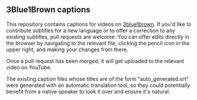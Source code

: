 ## 3Blue1Brown captions

This repository contains captions for videos on [3blue1brown](https://www.youtube.com/3blue1brown).
If you'd like to contribute subtitles for a new language or to offer a correction to any existing subtitles, pull requests are welcome.
You can offer edits directly in the browser by navigating to the relevant file, clicking the pencil icon in the upper right, and making your changes from there.

Once a pull request has been merged, it will get uploaded to the relevant video on YouTube.

The existing caption files whose titles are of the form "auto_generated.srt" were generated with an automatic translation tool, so they could potentially benefit from a native speaker to look it over and ensure it's natural.
